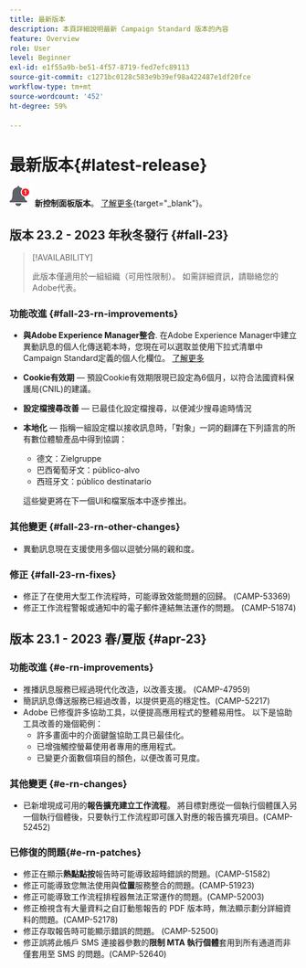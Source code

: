 ```yaml
---
title: 最新版本
description: 本頁詳細說明最新 Campaign Standard 版本的內容
feature: Overview
role: User
level: Beginner
exl-id: e1f55a9b-be51-4f57-8719-fed7efc89113
source-git-commit: c1271bc0128c583e9b39ef98a422487e1df20fce
workflow-type: tm+mt
source-wordcount: '452'
ht-degree: 59%

---
```



# 最新版本{#latest-release}

![控制面板](assets/do-not-localize/cp-icon.png) **新控制面板版本**。 [了解更多](https://experienceleague.adobe.com/docs/control-panel/using/release-notes.html?lang=zh-Hant){target="_blank"}。



## 版本 23.2 - 2023 年秋冬發行 {#fall-23}

>[!AVAILABILITY]
>
>此版本僅適用於一組組織（可用性限制）。 如需詳細資訊，請聯絡您的Adobe代表。

### 功能改進 {#fall-23-rn-improvements}

* **與Adobe Experience Manager整合**. 在Adobe Experience Manager中建立異動訊息的個人化傳送範本時，您現在可以選取並使用下拉式清單中Campaign Standard定義的個人化欄位。 [了解更多](../../integrating/using/creating-email-experience-manager.md)

* **Cookie有效期**  — 預設Cookie有效期限現已設定為6個月，以符合法國資料保護局(CNIL)的建議。

* **設定檔搜尋改善**  — 已最佳化設定檔搜尋，以便減少搜尋逾時情況

* **本地化**  — 指稱一組設定檔以接收訊息時，「對象」一詞的翻譯在下列語言的所有數位體驗產品中得到協調：

   * 德文：Zielgruppe
   * 巴西葡萄牙文：público-alvo
   * 西班牙文：público destinatario

  這些變更將在下一個UI和檔案版本中逐步推出。


### 其他變更 {#fall-23-rn-other-changes}

* 異動訊息現在支援使用多個以逗號分隔的親和度。

### 修正 {#fall-23-rn-fixes}

* 修正了在使用大型工作流程時，可能導致效能問題的回歸。 (CAMP-53369)
* 修正工作流程警報或通知中的電子郵件連結無法運作的問題。 (CAMP-51874)

## 版本 23.1 - 2023 春/夏版 {#apr-23}

### 功能改進 {#e-rn-improvements}

* 推播訊息服務已經過現代化改造，以改善支援。 (CAMP-47959)
* 簡訊訊息傳送服務已經過改善，以提供更高的穩定性。(CAMP-52217)
* Adobe 已修復許多協助工具，以便提高應用程式的整體易用性。 以下是協助工具改善的幾個範例：
   * 許多畫面中的介面鍵盤協助工具已最佳化。
   * 已增強觸控螢幕使用者專用的應用程式。
   * 已變更介面數個項目的顏色，以便改善可見度。

### 其他變更 {#e-rn-changes}

* 已新增現成可用的&#x200B;**報告擴充建立工作流程**。 將目標對應從一個執行個體匯入另一個執行個體後，只要執行工作流程即可匯入對應的報告擴充項目。(CAMP-52452)

### 已修復的問題{#e-rn-patches}

* 修正在顯示&#x200B;**熱點點按**&#x200B;報告時可能導致超時錯誤的問題。(CAMP-51582)
* 修正可能導致您無法使用與&#x200B;**位置**&#x200B;服務整合的問題。(CAMP-51923)
* 修正可能導致工作流程排程器無法正常運作的問題。(CAMP-52003)
* 修正檢視含有大量資料之自訂動態報告的 PDF 版本時，無法顯示劃分詳細資料的問題。(CAMP-52178)
* 修正存取報告時可能顯示錯誤的問題。 (CAMP-52500)
* 修正誤將此帳戶 SMS 連接器參數的&#x200B;**限制 MTA 執行個體**&#x200B;套用到所有通道而非僅套用至 SMS 的問題。(CAMP-52640)
